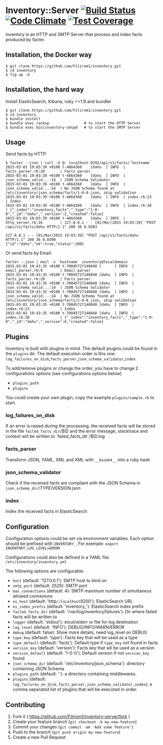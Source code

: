# Inventory::Server  [![Build Status](https://travis-ci.org/Filirom1/inventory.svg?branch=master)](https://travis-ci.org/Filirom1/inventory) [![Code Climate](https://codeclimate.com/github/Filirom1/inventory/badges/gpa.svg)](https://codeclimate.com/github/Filirom1/inventory) [![Test Coverage](https://codeclimate.com/github/Filirom1/inventory/badges/coverage.svg)](https://codeclimate.com/github/Filirom1/inventory)

Inventory is an HTTP and SMTP Server that process and index facts produced by facter.

## Installation, the Docker way

    $ git clone https://github.com/Filirom1/inventory.git
    $ cd inventory
    $ fig up -d

## Installation, the hard way

Install ElasticSearch, Kibana, ruby >=1.9 and bundler

    $ git clone https://github.com/Filirom1/inventory.git
	$ cd inventory
	$ bundle install
	$ bundle exec rackup                # to start the HTTP Server
	$ bundle exec bin/inventory-smtpd   # to start the SMTP Server

## Usage

Send facts by HTTP:

```
$ facter --json | curl -d @- localhost:9292/api/v1/facts/`hostname`
2015-03-01 19:03:39 +0100 t-4864360    [dahu  ] INFO  | facts_parser.rb:20       | Facts parser
2015-03-01 19:03:39 +0100 t-4864360    [dahu  ] INFO  | json_schema_valid...:14  | JSON Schema Validator
2015-03-01 19:03:39 +0100 t-4864360    [dahu  ] INFO  | json_schema_valid...:24  | No JSON Schema found at /etc/inventory/json_schema/facts/1-0-0.json, skip validation
2015-03-01 19:03:39 +0100 t-4864360    [dahu  ] INFO  | index.rb:23              | Index
2015-03-01 19:03:39 +0100 t-4864360    [dahu  ] INFO  | index.rb:38              | {"_index":"inventory_facts","_type":"1-0-0","_id":"dahu","_version":2,"created":false}
2015-03-01 19:03:39 +0100 t-4864360    [dahu  ] INFO  | http_server.rb:16        | 127.0.0.1 - - [01/Mar/2015 19:03:39] "POST /api/v1/facts/dahu HTTP/1.1" 200 36 0.0383

127.0.0.1 - - [01/Mar/2015 19:03:39] "POST /api/v1/facts/dahu HTTP/1.1" 200 36 0.0390
{"id":"dahu","ok":true,"status":200}
```

Or send facts by Email:

```
facter --json | mail -s `hostname` inventory@localdomain
2015-03-01 19:43:35 +0100 t-70045727140840 [      ] INFO  | email_parser.rb:9        | Email parser
2015-03-01 19:43:35 +0100 t-70045727140840 [dahu  ] INFO  | facts_parser.rb:20       | Facts parser
2015-03-01 19:43:35 +0100 t-70045727140840 [dahu  ] INFO  | json_schema_valid...:14  | JSON Schema Validator
2015-03-01 19:43:35 +0100 t-70045727140840 [dahu  ] INFO  | json_schema_valid...:24  | No JSON Schema found at /etc/inventory/json_schema/facts/1-0-0.json, skip validation
2015-03-01 19:43:35 +0100 t-70045727140840 [dahu  ] INFO  | index.rb:23              | Index
2015-03-01 19:43:35 +0100 t-70045727140840 [dahu  ] INFO  | index.rb:38              | {"_index":"inventory_facts","_type":"1-0-0","_id":"dahu","_version":6,"created":false}
```

## Plugins

Inventory is built with plugins in mind. The default plugins could be found in the `plugins` dir. The default execution order is this one: `log_failures_on_disk`,`facts_parser`,`json_schema_validator`,`index`

To add/remove plugins or change the order, you have to change 2 configurations options (see configurations options below)

* `plugins_path`
* `plugins`

You could create your own plugin, copy the example `plugins/sample.rb` to start.

### log_failures_on_disk

If an error is raised during the processing, the received facts will be stored in the file `failed_facts_dir`/$ID and the error message, stacktrace and context will be written to `failed_facts_dir`/$ID.log

### facts_parser

Transform JSON, YAML, XML and XML with `__base64__` into a ruby hash

### json_schema_validator

Check if the received facts are compliant with the JSON Schema in `json_schema_dir`/$TYPE/$VERSION.json

### index

Index the received facts in ElasticSearch

## Configuration

Configuration options could be set via environment variables. Each option should be prefixed with `INVENTORY_`. For exemple: `export INVENTORY_LOG_LEVEL=ERROR`

Configurations could also be defined in a YAML file: `/etc/inventory/inventory.yml`

The following options are configurable:

* `host` (default: '127.0.0.1'): SMTP host to bind on
* `smtp_port` (default: 2525): SMTP port
* `max_connections` (default: 4): SMTP maximum number of simultaneus allowed connexions
* `es_host` (default: 'http`//localhost`9200'): ElasticSearch URL
* `es_index_prefix` (default: 'inventory_'): ElasticSearch index prefix 
* `failed_facts_dir` (default: '/var/log/inventory/failures'): Dir where failed facts will be written to
* `logger` (default: 'stdout'): stout/stderr or file for log destination
* `log_level` (default: 'INFO'): DEBUG/INFO/WARN/ERROR
* `debug` (default: false): Show more details, need log_level on DEBUG
* `type_key` (default: 'type'): Facts key that will be used as a type
* `type_default` (default: 'facts'): Default type if `type_key` not found in facts
* `version_key` (default: 'version'): Facts key that wll be used as a version
* `version_default` (default: '1-0-0'): Default version if not `version_key` found
* `json_schema_dir` (default: '/etc/inventory/json_schema'): directory containing JSON Schema
* `plugins_path` (default: ''): a directory containing middlewares.
* `plugins` (default: `log_failures_on_disk,facts_parser,json_schema_validator,index`): a comma separated list of plugins that will be executed in order.

## Contributing

1. Fork it ( https://github.com/Filirom1/inventory-server/fork )
2. Create your feature branch (`git checkout -b my-new-feature`)
3. Commit your changes (`git commit -am 'Add some feature'`)
4. Push to the branch (`git push origin my-new-feature`)
5. Create a new Pull Request
